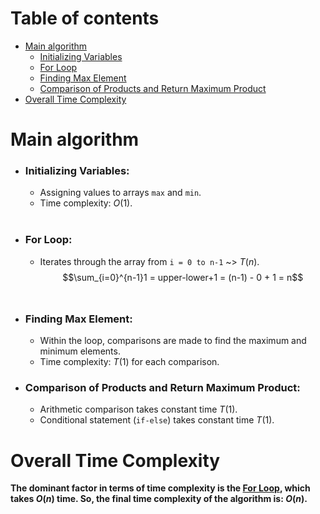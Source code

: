 # Table of contents
<!--toc:start-->
- [Main algorithm](#main-algorithm)
    - [Initializing Variables](#initializing-variables)
    - [For Loop](#for-loop)
    - [Finding Max Element](#finding-max-element)
    - [Comparison of Products and Return Maximum Product](#comparison-of-products-and-return-maximum-product)
- [Overall Time Complexity](#overall-time-complexity)
<!--toc:end-->

# Main algorithm
- ### Initializing Variables:
    - Assigning values to arrays `max` and `min`.
    - Time complexity: $O(1)$.
    <br>

- ### For Loop:
    - Iterates through the array from `i = 0 to n-1` ~> $T(n)$.
    $$\sum_{i=0}^{n-1}1 = upper-lower+1 = (n-1) - 0 + 1 = n$$
    <br>

- ### Finding Max Element:
    - Within the loop, comparisons are made to find the maximum and minimum elements.
    - Time complexity: $T(1)$ for each comparison.
- ### Comparison of Products and Return Maximum Product:
    - Arithmetic comparison takes constant time $T(1)$.
    - Conditional statement (`if-else`) takes constant time $T(1)$.

# Overall Time Complexity
**The dominant factor in terms of time complexity is the [For Loop](#for-loop), which takes $O(n)$ time.
So, the final time complexity of the algorithm is: $O(n)$.**
